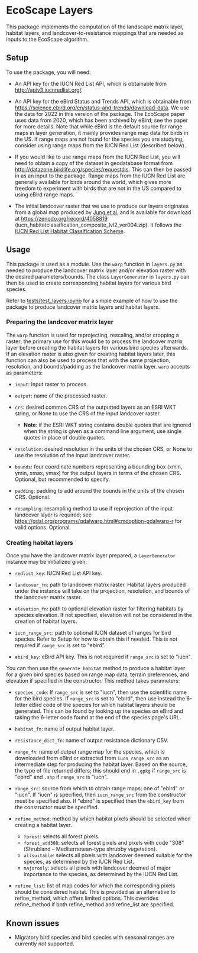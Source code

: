 # EcoScape Layers

This package implements the computation of the landscape matrix layer, habitat layers, and landcover-to-resistance mappings that are needed as inputs to the EcoScape algorithm.

## Setup

To use the package, you will need:

- An API key for the IUCN Red List API, which is obtainable from http://apiv3.iucnredlist.org/.

- An API key for the eBird Status and Trends API, which is obtainable from https://science.ebird.org/en/status-and-trends/download-data. We use the data for 2022 in this version of the package. The EcoScape paper uses data from 2020, which has been archived by eBird; see the paper for more details. Note that while eBird is the default source for range maps in layer generation, it mainly provides range map data for birds in the US. If range maps are not found for the species you are studying, consider using range maps from the IUCN Red List (described below).

- If you would like to use range maps from the IUCN Red List, you will need to obtain a copy of the dataset in geodatabase format from http://datazone.birdlife.org/species/requestdis. This can then be passed in as an input to the package. Range maps from the IUCN Red List are generally available for birds around the world, which gives more freedom to experiment with birds that are not in the US compared to using eBird range maps.

- The initial landcover raster that we use to produce our layers originates from a global map produced by [Jung et al.](https://doi.org/10.1038/s41597-020-00599-8) and is available for download at https://zenodo.org/record/4058819 (iucn_habitatclassification_composite_lvl2_ver004.zip). It follows the [IUCN Red List Habitat Classification Scheme](https://www.iucnredlist.org/resources/habitat-classification-scheme).

## Usage

This package is used as a module. Use the `warp` function in `layers.py` as needed to produce the landcover matrix layer and/or elevation raster with the desired parameters/bounds. The class `LayerGenerator` in `layers.py` can then be used to create corresponding habitat layers for various bird species.

Refer to [tests/test_layers.ipynb](./tests/test_layers.ipynb) for a simple example of how to use the package to produce landcover matrix layers and habitat layers.

### Preparing the landcover matrix layer

The `warp` function is used for reprojecting, rescaling, and/or cropping a raster; the primary use for this would be to process the landcover matrix layer before creating the habitat layers for various bird species afterwards. If an elevation raster is also given for creating habitat layers later, this function can also be used to process that with the same projection, resolution, and bounds/padding as the landcover matrix layer. `warp` accepts as parameters:

- `input`: input raster to process.

- `output`: name of the processed raster.

- `crs`: desired common CRS of the outputted layers as an ESRI WKT string, or None to use the CRS of the input landcover raster.

  - <b>Note</b>: if the ESRI WKT string contains double quotes that are ignored when the string is given as a command line argument, use single quotes in place of double quotes.

- `resolution`: desired resolution in the units of the chosen CRS, or None to use the resolution of the input landcover raster.

- `bounds`: four coordinate numbers representing a bounding box (xmin, ymin, xmax, ymax) for the output layers in terms of the chosen CRS. Optional, but recommended to specify.

- `padding`: padding to add around the bounds in the units of the chosen CRS. Optional.

- `resampling`: resampling method to use if reprojection of the input landcover layer is required; see https://gdal.org/programs/gdalwarp.html#cmdoption-gdalwarp-r for valid options. Optional.

### Creating habitat layers

Once you have the landcover matrix layer prepared, a `LayerGenerator` instance may be initialized given:

- `redlist_key`: IUCN Red List API key.

- `landcover_fn`: path to landcover matrix raster. Habitat layers produced under the instance will take on the projection, resolution, and bounds of the landcover matrix raster.

- `elevation_fn`: path to optional elevation raster for filtering habitats by species elevation. If not specified, elevation will not be considered in the creation of habitat layers.

- `iucn_range_src`: path to optional IUCN dataset of ranges for bird species. Refer to Setup for how to obtain this if needed. This is not required if `range_src` is set to "ebird".

- `ebird_key`: eBird API key. This is not required if `range_src` is set to "iucn".

You can then use the `generate_habitat` method to produce a habitat layer for a given bird species based on range map data, terrain preferences, and elevation if specified in the constructor. This method takes parameters:

- `species_code`: If `range_src` is set to "iucn", then use the scientific name for the bird species. If `range_src` is set to "ebird", then use instead the 6-letter eBird code of the species for which habitat layers should be generated. This can be found by looking up the species on eBird and taking the 6-letter code found at the end of the species page's URL.

- `habitat_fn`: name of output habitat layer.

- `resistance_dict_fn`: name of output resistance dictionary CSV.

- `range_fn`: name of output range map for the species, which is downloaded from eBird or extracted from `iucn_range_src` as an intermediate step for producing the habitat layer. Based on the source, the type of file returned differs; this should end in `.gpkg` if `range_src` is "ebird" and `.shp` if `range_src` is "iucn".

- `range_src`: source from which to obtain range maps; one of "ebird" or "iucn". If "iucn" is specified, then `iucn_range_src` from the constructor must be specified also. If "ebird" is specified then the `ebird_key` from the constructor must be specified.

- `refine_method`: method by which habitat pixels should be selected when creating a habitat layer.

  - `forest`: selects all forest pixels.
  - `forest_add308`: selects all forest pixels and pixels with code "308" (Shrubland – Mediterranean-type shrubby vegetation).
  - `allsuitable`: selects all pixels with landcover deemed suitable for the species, as determined by the IUCN Red List.
  - `majoronly`: selects all pixels with landcover deemed of major importance to the species, as determined by the IUCN Red List.

- `refine_list`: list of map codes for which the corresponding pixels should be considered habitat. This is provided as an alternative to refine_method, which offers limited options. This overrides refine_method if both refine_method and refine_list are specified.

## Known issues

- Migratory bird species and bird species with seasonal ranges are currently _not_ supported.
